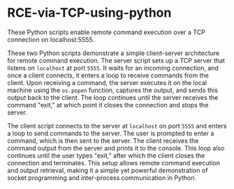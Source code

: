 # RCE-via-TCP-using-python
These Python scripts enable remote command execution over a TCP connection on localhost:5555.

These two Python scripts demonstrate a simple client-server architecture for remote command execution. The server script sets up a TCP server that listens on `localhost` at port `5555`. It waits for an incoming connection, and once a client connects, it enters a loop to receive commands from the client. Upon receiving a command, the server executes it on the local machine using the `os.popen` function, captures the output, and sends this output back to the client. The loop continues until the server receives the command "exit," at which point it closes the connection and stops the server.

The client script connects to the server at `localhost` on port `5555` and enters a loop to send commands to the server. The user is prompted to enter a command, which is then sent to the server. The client receives the command output from the server and prints it to the console. This loop also continues until the user types "exit," after which the client closes the connection and terminates. This setup allows remote command execution and output retrieval, making it a simple yet powerful demonstration of socket programming and inter-process communication in Python.
